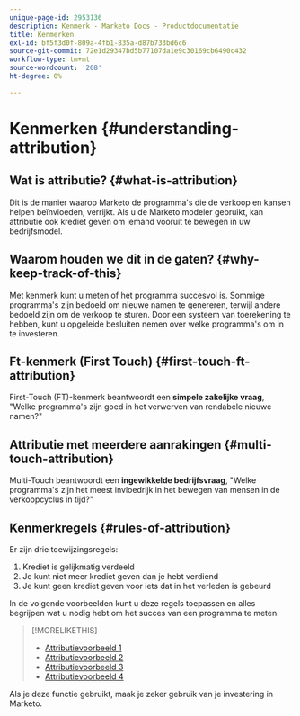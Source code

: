 ```yaml
---
unique-page-id: 2953136
description: Kenmerk - Marketo Docs - Productdocumentatie
title: Kenmerken
exl-id: bf5f3d0f-809a-4fb1-835a-d87b733bd6c6
source-git-commit: 72e1d29347bd5b77107da1e9c30169cb6490c432
workflow-type: tm+mt
source-wordcount: '208'
ht-degree: 0%

---
```


# Kenmerken {#understanding-attribution}

## Wat is attributie? {#what-is-attribution}

Dit is de manier waarop Marketo de programma&#39;s die de verkoop en kansen helpen beïnvloeden, verrijkt. Als u de Marketo modeler gebruikt, kan attributie ook krediet geven om iemand vooruit te bewegen in uw bedrijfsmodel.

## Waarom houden we dit in de gaten? {#why-keep-track-of-this}

Met kenmerk kunt u meten of het programma succesvol is. Sommige programma&#39;s zijn bedoeld om nieuwe namen te genereren, terwijl andere bedoeld zijn om de verkoop te sturen. Door een systeem van toerekening te hebben, kunt u opgeleide besluiten nemen over welke programma&#39;s om in te investeren.

## Ft-kenmerk (First Touch) {#first-touch-ft-attribution}

First-Touch (FT)-kenmerk beantwoordt een **simpele zakelijke vraag**, &quot;Welke programma&#39;s zijn goed in het verwerven van rendabele nieuwe namen?&quot;

## Attributie met meerdere aanrakingen {#multi-touch-attribution}

Multi-Touch beantwoordt een **ingewikkelde bedrijfsvraag**, &quot;Welke programma&#39;s zijn het meest invloedrijk in het bewegen van mensen in de verkoopcyclus in tijd?&quot;

## Kenmerkregels {#rules-of-attribution}

Er zijn drie toewijzingsregels:

1. Krediet is gelijkmatig verdeeld
1. Je kunt niet meer krediet geven dan je hebt verdiend
1. Je kunt geen krediet geven voor iets dat in het verleden is gebeurd

In de volgende voorbeelden kunt u deze regels toepassen en alles begrijpen wat u nodig hebt om het succes van een programma te meten.

>[!MORELIKETHIS]
>
>* [Attributievoorbeeld 1](/help/marketo/product-docs/reporting/revenue-cycle-analytics/revenue-tools/attribution/attribution-example-1.md)
>* [Attributievoorbeeld 2](/help/marketo/product-docs/reporting/revenue-cycle-analytics/revenue-tools/attribution/attribution-example-2.md)
>* [Attributievoorbeeld 3](/help/marketo/product-docs/reporting/revenue-cycle-analytics/revenue-tools/attribution/attribution-example-3.md)
>* [Attributievoorbeeld 4](/help/marketo/product-docs/reporting/revenue-cycle-analytics/revenue-tools/attribution/attribution-example-4.md)


Als je deze functie gebruikt, maak je zeker gebruik van je investering in Marketo.
